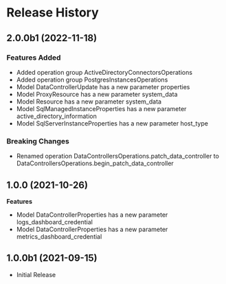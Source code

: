 # Release History

## 2.0.0b1 (2022-11-18)

### Features Added

  - Added operation group ActiveDirectoryConnectorsOperations
  - Added operation group PostgresInstancesOperations
  - Model DataControllerUpdate has a new parameter properties
  - Model ProxyResource has a new parameter system_data
  - Model Resource has a new parameter system_data
  - Model SqlManagedInstanceProperties has a new parameter active_directory_information
  - Model SqlServerInstanceProperties has a new parameter host_type

### Breaking Changes

  - Renamed operation DataControllersOperations.patch_data_controller to DataControllersOperations.begin_patch_data_controller

## 1.0.0 (2021-10-26)

**Features**

  - Model DataControllerProperties has a new parameter logs_dashboard_credential
  - Model DataControllerProperties has a new parameter metrics_dashboard_credential

## 1.0.0b1 (2021-09-15)

* Initial Release
